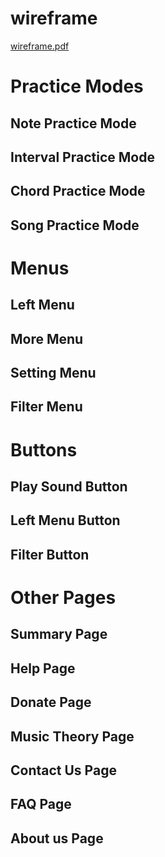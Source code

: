 # wireframe
[wireframe.pdf](../../tex/D1/wireframes.pdf)

# Practice Modes
## Note Practice Mode
## Interval Practice Mode
## Chord Practice Mode
## Song Practice Mode

# Menus
## Left Menu
## More Menu
## Setting Menu
## Filter Menu


# Buttons
## Play Sound Button
## Left Menu Button
## Filter Button

# Other Pages
## Summary Page
## Help Page
## Donate Page
## Music Theory Page
## Contact Us Page
## FAQ Page
## About us Page


